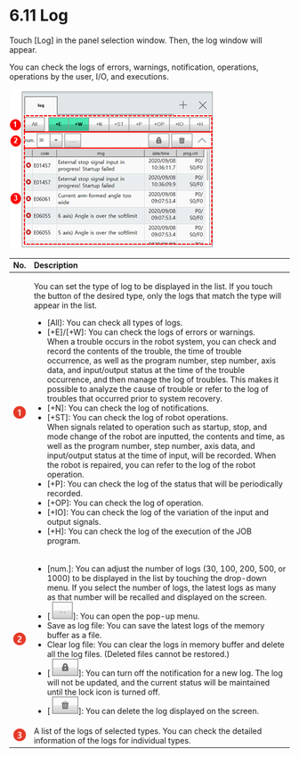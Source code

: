 # 6.11 Log

Touch \[Log\] in the panel selection window. Then, the log window will appear. 

You can check the logs of errors, warnings, notification, operations, operations by the user, I/O, and executions.

![Figure 42 Log](../.gitbook/assets/image%20%28448%29.png)

<table>
  <thead>
    <tr>
      <th style="text-align:left">No.</th>
      <th style="text-align:left">Description</th>
    </tr>
  </thead>
  <tbody>
    <tr>
      <td style="text-align:left">
        <img src="../.gitbook/assets/c1.png" alt/>
      </td>
      <td style="text-align:left">
        <p>You can set the type of log to be displayed in the list. If you touch
          the button of the desired type, only the logs that match the type will
          appear in the list.</p>
        <ul>
          <li>[All]: You can check all types of logs.</li>
          <li>[+E]/[+W]: You can check the logs of errors or warnings.
            <br />When a trouble occurs in the robot system, you can check and record the
            contents of the trouble, the time of trouble occurrence, as well as the
            program number, step number, axis data, and input/output status at the
            time of the trouble occurrence, and then manage the log of troubles. This
            makes it possible to analyze the cause of trouble or refer to the log of
            troubles that occurred prior to system recovery.</li>
          <li>[+N]: You can check the log of notifications.</li>
          <li>[+ST]: You can check the log of robot operations.
            <br />When signals related to operation such as startup, stop, and mode change
            of the robot are inputted, the contents and time, as well as the program
            number, step number, axis data, and input/output status at the time of
            input, will be recorded. When the robot is repaired, you can refer to the
            log of the robot operation.</li>
          <li>[+P]: You can check the log of the status that will be periodically recorded.</li>
          <li>[+OP]: You can check the log of operation.</li>
          <li>[+IO]: You can check the log of the variation of the input and output
            signals.</li>
          <li>[+H]: You can check the log of the execution of the JOB program.</li>
        </ul>
      </td>
    </tr>
    <tr>
      <td style="text-align:left">
        <img src="../.gitbook/assets/c2.png" alt/>
      </td>
      <td style="text-align:left">
        <ul>
          <li>[num.]: You can adjust the number of logs (30, 100, 200, 500, or 1000)
            to be displayed in the list by touching the drop-down menu. If you select
            the number of logs, the latest logs as many as that number will be recalled
            and displayed on the screen.</li>
          <li>[
            <img src="../.gitbook/assets/bt-menu.png" alt/>]: You can open the pop-up menu.</li>
          <li>Save as log file: You can save the latest logs of the memory buffer as
            a file.</li>
          <li>Clear log file: You can clear the logs in memory buffer and delete all
            the log files. (Deleted files cannot be restored.)</li>
          <li>[
            <img src="../.gitbook/assets/bt-lock.png" alt/>]: You can turn off the notification for a new log. The log will not be
            updated, and the current status will be maintained until the lock icon
            is turned off.</li>
          <li>[
            <img src="../.gitbook/assets/bt-trash.png" alt/>]: You can delete the log displayed on the screen.</li>
        </ul>
      </td>
    </tr>
    <tr>
      <td style="text-align:left">
        <img src="../.gitbook/assets/c3.png" alt/>
      </td>
      <td style="text-align:left">A list of the logs of selected types. You can check the detailed information
        of the logs for individual types.</td>
    </tr>
  </tbody>
</table>



